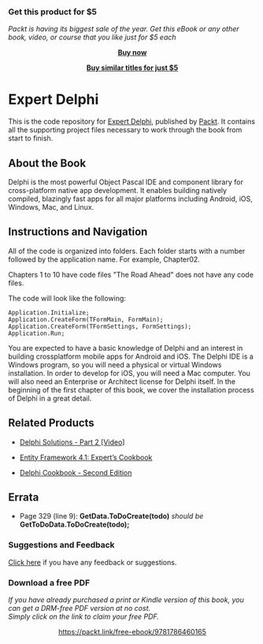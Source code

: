 
### Get this product for $5

<i>Packt is having its biggest sale of the year. Get this eBook or any other book, video, or course that you like just for $5 each</i>


<b><p align='center'>[Buy now](https://packt.link/9781786460165)</p></b>


<b><p align='center'>[Buy similar titles for just $5](https://subscription.packtpub.com/search)</p></b>


# Expert Delphi
This is the code repository for [Expert Delphi](https://www.packtpub.com/application-development/expert-delphi?utm_source=github&utm_medium=repository&utm_campaign=9781786460165), published by [Packt](https://www.packtpub.com/?utm_source=github). It contains all the supporting project files necessary to work through the book from start to finish.
## About the Book
Delphi is the most powerful Object Pascal IDE and component library for cross-platform native app development. It enables building natively compiled, blazingly fast apps for all major platforms including Android, iOS, Windows, Mac, and Linux.


## Instructions and Navigation
All of the code is organized into folders. Each folder starts with a number followed by the application name. For example, Chapter02.

Chapters 1 to 10 have code files
"The Road Ahead" does not have any code files.

The code will look like the following:
```
Application.Initialize;
Application.CreateForm(TFormMain, FormMain);
Application.CreateForm(TFormSettings, FormSettings);
Application.Run;
```

You are expected to have a basic knowledge of Delphi and an interest in building crossplatform mobile apps for Android and iOS. 
The Delphi IDE is a Windows program, so you will need a physical or virtual Windows installation. In order to develop for iOS, you will need a Mac computer. You will also need an Enterprise or Architect license for Delphi itself. In the beginning of the first chapter of this book, we cover the installation process of Delphi in a great detail.

## Related Products
* [Delphi Solutions - Part 2 [Video]](https://www.packtpub.com/application-development/delphi-solutions-part-2-video?utm_source=github&utm_medium=repository&utm_campaign=9781788299206)

* [Entity Framework 4.1: Expert’s Cookbook](https://www.packtpub.com/application-development/entity-framework-41-expert’s-cookbook?utm_source=github&utm_medium=repository&utm_campaign=9781849684460)

* [Delphi Cookbook - Second Edition](https://www.packtpub.com/application-development/delphi-cookbook-second-edition?utm_source=github&utm_medium=repository&utm_campaign=9781785287428)

## Errata 
 * Page 329 (line 9):  **GetData.ToDoCreate(todo)** _should be_ **GetToDoData.ToDoCreate(todo);**
 
### Suggestions and Feedback
[Click here](https://docs.google.com/forms/d/e/1FAIpQLSe5qwunkGf6PUvzPirPDtuy1Du5Rlzew23UBp2S-P3wB-GcwQ/viewform) if you have any feedback or suggestions.
### Download a free PDF

 <i>If you have already purchased a print or Kindle version of this book, you can get a DRM-free PDF version at no cost.<br>Simply click on the link to claim your free PDF.</i>
<p align="center"> <a href="https://packt.link/free-ebook/9781786460165">https://packt.link/free-ebook/9781786460165 </a> </p>